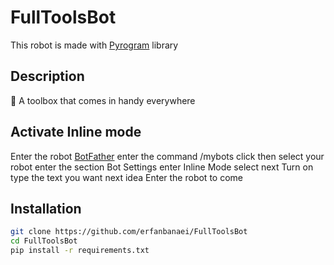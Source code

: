 # FullToolsBot
This robot is made with [Pyrogram](https://docs.pyrogram.org/) library
## Description
🧰 A toolbox that comes in handy everywhere
## Activate Inline mode
Enter the robot [BotFather](https://t.me/BotFather) enter the command /mybots click then select your robot enter the section Bot Settings enter Inline Mode select next Turn on type the text you want next idea Enter the robot to come
## Installation
```bash
git clone https://github.com/erfanbanaei/FullToolsBot
cd FullToolsBot
pip install -r requirements.txt

```
